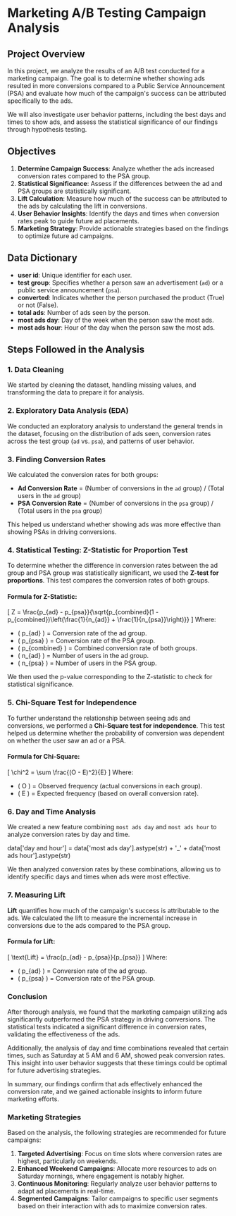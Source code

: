# Marketing A/B Testing Campaign Analysis

## Project Overview

In this project, we analyze the results of an A/B test conducted for a marketing campaign. The goal is to determine whether showing ads resulted in more conversions compared to a Public Service Announcement (PSA) and evaluate how much of the campaign's success can be attributed specifically to the ads.

We will also investigate user behavior patterns, including the best days and times to show ads, and assess the statistical significance of our findings through hypothesis testing.

## Objectives

1. **Determine Campaign Success**: Analyze whether the ads increased conversion rates compared to the PSA group.
2. **Statistical Significance**: Assess if the differences between the ad and PSA groups are statistically significant.
3. **Lift Calculation**: Measure how much of the success can be attributed to the ads by calculating the lift in conversions.
4. **User Behavior Insights**: Identify the days and times when conversion rates peak to guide future ad placements.
5. **Marketing Strategy**: Provide actionable strategies based on the findings to optimize future ad campaigns.

## Data Dictionary

- **user id**: Unique identifier for each user.
- **test group**: Specifies whether a person saw an advertisement (`ad`) or a public service announcement (`psa`).
- **converted**: Indicates whether the person purchased the product (True) or not (False).
- **total ads**: Number of ads seen by the person.
- **most ads day**: Day of the week when the person saw the most ads.
- **most ads hour**: Hour of the day when the person saw the most ads.

## Steps Followed in the Analysis

### 1. Data Cleaning
We started by cleaning the dataset, handling missing values, and transforming the data to prepare it for analysis.

### 2. Exploratory Data Analysis (EDA)
We conducted an exploratory analysis to understand the general trends in the dataset, focusing on the distribution of ads seen, conversion rates across the test group (`ad` vs. `psa`), and patterns of user behavior.

### 3. Finding Conversion Rates
We calculated the conversion rates for both groups:
- **Ad Conversion Rate** = (Number of conversions in the `ad` group) / (Total users in the `ad` group)
- **PSA Conversion Rate** = (Number of conversions in the `psa` group) / (Total users in the `psa` group)

This helped us understand whether showing ads was more effective than showing PSAs in driving conversions.

### 4. Statistical Testing: Z-Statistic for Proportion Test

To determine whether the difference in conversion rates between the ad group and PSA group was statistically significant, we used the **Z-test for proportions**. This test compares the conversion rates of both groups.

#### Formula for Z-Statistic:
\[
Z = \frac{p_{ad} - p_{psa}}{\sqrt{p_{combined}(1 - p_{combined})\left(\frac{1}{n_{ad}} + \frac{1}{n_{psa}}\right)}}
\]
Where:
- \( p_{ad} \) = Conversion rate of the ad group.
- \( p_{psa} \) = Conversion rate of the PSA group.
- \( p_{combined} \) = Combined conversion rate of both groups.
- \( n_{ad} \) = Number of users in the ad group.
- \( n_{psa} \) = Number of users in the PSA group.

We then used the p-value corresponding to the Z-statistic to check for statistical significance.

### 5. Chi-Square Test for Independence

To further understand the relationship between seeing ads and conversions, we performed a **Chi-Square test for independence**. This test helped us determine whether the probability of conversion was dependent on whether the user saw an ad or a PSA.

#### Formula for Chi-Square:
\[
\chi^2 = \sum \frac{(O - E)^2}{E}
\]
Where:
- \( O \) = Observed frequency (actual conversions in each group).
- \( E \) = Expected frequency (based on overall conversion rate).

### 6. Day and Time Analysis

We created a new feature combining `most ads day` and `most ads hour` to analyze conversion rates by day and time.

data['day and hour'] = data['most ads day'].astype(str) + '_' + data['most ads hour'].astype(str)

We then analyzed conversion rates by these combinations, allowing us to identify specific days and times when ads were most effective.


### 7. Measuring Lift

**Lift** quantifies how much of the campaign's success is attributable to the ads. We calculated the lift to measure the incremental increase in conversions due to the ads compared to the PSA group.

#### Formula for Lift:
\[
\text{Lift} = \frac{p_{ad} - p_{psa}}{p_{psa}}
\]
Where:
- \( p_{ad} \) = Conversion rate of the ad group.
- \( p_{psa} \) = Conversion rate of the PSA group.

### Conclusion

After thorough analysis, we found that the marketing campaign utilizing ads significantly outperformed the PSA strategy in driving conversions. The statistical tests indicated a significant difference in conversion rates, validating the effectiveness of the ads.

Additionally, the analysis of day and time combinations revealed that certain times, such as Saturday at 5 AM and 6 AM, showed peak conversion rates. This insight into user behavior suggests that these timings could be optimal for future advertising strategies.

In summary, our findings confirm that ads effectively enhanced the conversion rate, and we gained actionable insights to inform future marketing efforts.

### Marketing Strategies

Based on the analysis, the following strategies are recommended for future campaigns:

1. **Targeted Advertising**: Focus on time slots where conversion rates are highest, particularly on weekends.
2. **Enhanced Weekend Campaigns**: Allocate more resources to ads on Saturday mornings, where engagement is notably higher.
3. **Continuous Monitoring**: Regularly analyze user behavior patterns to adapt ad placements in real-time.
4. **Segmented Campaigns**: Tailor campaigns to specific user segments based on their interaction with ads to maximize conversion rates.


